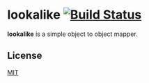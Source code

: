 # lookalike [![Build Status](https://travis-ci.org/arpinum/lookalike.svg?branch=master)](https://travis-ci.org/arpinum/lookalike)

**lookalike** is a simple object to object mapper.

## License

[MIT](LICENSE)
